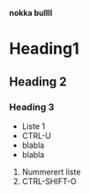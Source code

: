 **nokka bullll**

# Heading1 #
## Heading 2 ##
### Heading 3 ###

- Liste 1
- CTRL-U
- blabla
- blabla

1. Nummerert liste
2. CTRL-SHIFT-O

